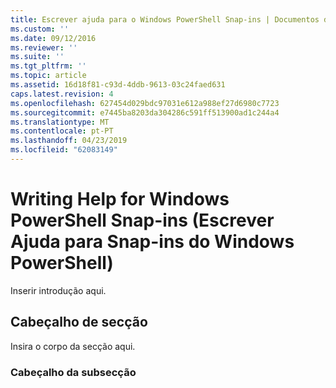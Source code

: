 ```yaml
---
title: Escrever ajuda para o Windows PowerShell Snap-ins | Documentos da Microsoft
ms.custom: ''
ms.date: 09/12/2016
ms.reviewer: ''
ms.suite: ''
ms.tgt_pltfrm: ''
ms.topic: article
ms.assetid: 16d18f81-c93d-4ddb-9613-03c24faed631
caps.latest.revision: 4
ms.openlocfilehash: 627454d029bdc97031e612a988ef27d6980c7723
ms.sourcegitcommit: e7445ba8203da304286c591ff513900ad1c244a4
ms.translationtype: MT
ms.contentlocale: pt-PT
ms.lasthandoff: 04/23/2019
ms.locfileid: "62083149"
---
```

# <a name="writing-help-for-windows-powershell-snap-ins"></a>Writing Help for Windows PowerShell Snap-ins (Escrever Ajuda para Snap-ins do Windows PowerShell)

Inserir introdução aqui.

## <a name="section-heading"></a>Cabeçalho de secção

 Insira o corpo da secção aqui.

### <a name="subsection-heading"></a>Cabeçalho da subsecção
